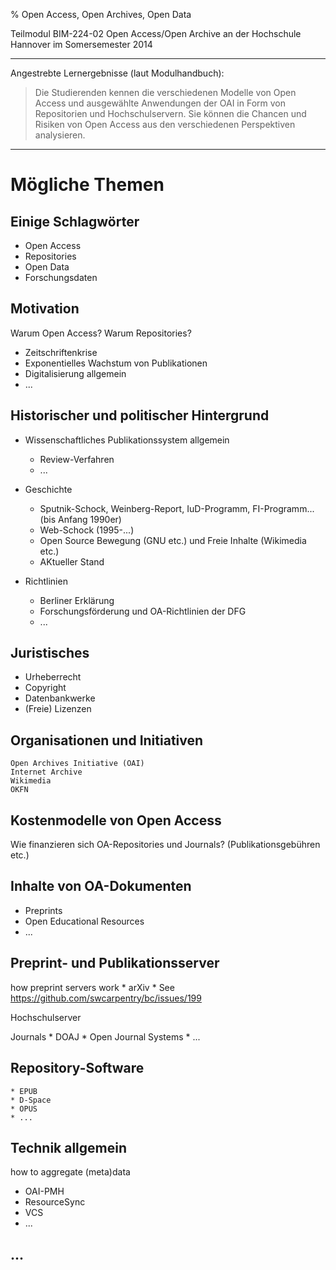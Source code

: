 % Open Access, Open Archives, Open Data

Teilmodul BIM-224-02 Open Access/Open Archive
an der Hochschule Hannover im Somersemester 2014

----

Angestrebte Lernergebnisse (laut Modulhandbuch):

> Die Studierenden kennen die verschiedenen Modelle von Open Access
> und ausgewählte Anwendungen der OAI in Form von Repositorien und 
> Hochschulservern. Sie können die Chancen und Risiken von Open Access
> aus den verschiedenen Perspektiven analysieren.

----

# Mögliche Themen

## Einige Schlagwörter

* Open Access
* Repositories
* Open Data
* Forschungsdaten

## Motivation

Warum Open Access? Warum Repositories?

* Zeitschriftenkrise
* Exponentielles Wachstum von Publikationen
* Digitalisierung allgemein
* ...

## Historischer und politischer Hintergrund

* Wissenschaftliches Publikationssystem allgemein
    * Review-Verfahren
    * ...

* Geschichte 
    * Sputnik-Schock, Weinberg-Report, IuD-Programm, FI-Programm... (bis Anfang 1990er)
    * Web-Schock (1995-...)
    * Open Source Bewegung (GNU etc.) und Freie Inhalte (Wikimedia etc.)
    * AKtueller Stand

* Richtlinien
    * Berliner Erklärung
    * Forschungsförderung und OA-Richtlinien der DFG
    * ...

## Juristisches

* Urheberrecht
* Copyright
* Datenbankwerke
* (Freie) Lizenzen

## Organisationen und Initiativen

    Open Archives Initiative (OAI)
    Internet Archive
    Wikimedia
    OKFN

## Kostenmodelle von Open Access

Wie finanzieren sich OA-Repositories und Journals?
(Publikationsgebühren etc.)


## Inhalte von OA-Dokumenten

* Preprints
* Open Educational Resources
* ...

## Preprint- und Publikationsserver

how preprint servers work
    * arXiv
    * See https://github.com/swcarpentry/bc/issues/199

Hochschulserver

Journals
    * DOAJ
    * Open Journal Systems
    * ...

## Repository-Software
    * EPUB
    * D-Space
    * OPUS
    * ...

## Technik allgemein

how to aggregate (meta)data
* OAI-PMH
* ResourceSync
* VCS
* ...

## ...

